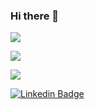 ### Hi there 👋

![](https://github-profile-summary-cards.vercel.app/api/cards/profile-details?username=d-krylov&theme=solarized_dark)

![](https://github-profile-summary-cards.vercel.app/api/cards/most-commit-language?username=d-krylov&theme=solarized_dark)

![](https://github-profile-summary-cards.vercel.app/api/cards/repos-per-language?username=d-krylov&theme=solarized_dark)


[![Linkedin Badge](https://img.shields.io/badge/-LinkedIn-blue?style=round-square&logo=Linkedin&logoColor=white&link=https://www.linkedin.com/in/d-krylov/)](https://www.linkedin.com/in/d-krylov/)
